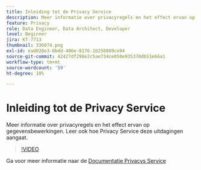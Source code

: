 ```yaml
---
title: Inleiding tot de Privacy Service
description: Meer informatie over privacyregels en het effect ervan op gegevensbewerkingen. Leer ook hoe Privacy Service deze uitdagingen aangaat.
feature: Privacy
role: Data Engineer, Data Architect, Developer
level: Beginner
jira: KT-7713
thumbnail: 336074.png
exl-id: ead028e3-8bdd-406e-8176-1b250809ce94
source-git-commit: 42427df298e2c5ae734ce050e935378db51e66a1
workflow-type: tm+mt
source-wordcount: '59'
ht-degree: 10%

---
```


# Inleiding tot de Privacy Service

Meer informatie over privacyregels en het effect ervan op gegevensbewerkingen. Leer ook hoe Privacy Service deze uitdagingen aangaat.

>[!VIDEO](https://video.tv.adobe.com/v/336074?quality=12&learn=on)

Ga voor meer informatie naar de [Documentatie Privacys Service](https://experienceleague.adobe.com/docs/experience-platform/privacy/home.html?lang=nl)